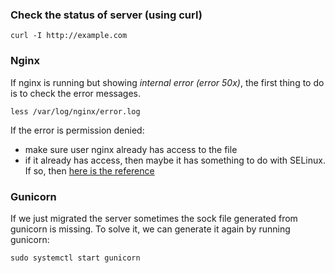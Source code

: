 ### Check the status of server (using curl)
```commandline
curl -I http://example.com
```

### Nginx
If nginx is running but showing _internal error (error 50x)_, 
the first thing to do is to check the error messages.
```commandline
less /var/log/nginx/error.log
```
If the error is permission denied:  
- make sure user nginx already has access to the file
- if it already has access, then maybe it has something to do with
SELinux. If so, then [here is the reference](https://www.nginx.com/blog/using-nginx-plus-with-selinux/)

### Gunicorn  
If we just migrated the server sometimes the sock file generated
from gunicorn is missing. To solve it, we can generate it again
by running gunicorn:
```commandline
sudo systemctl start gunicorn
```